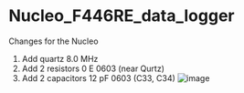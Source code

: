 # Nucleo_F446RE_data_logger

Changes for the Nucleo
1. Add quartz 8.0 MHz
2. Add 2 resistors 0 E 0603 (near Qurtz)
3. Add 2 capacitors 12 pF 0603 (C33, C34)
![image](https://github.com/kornilovvp/Nucleo_F446RE_data_logger/assets/38979264/74c7389f-6a9d-48bb-998f-05f3134d69d7)
